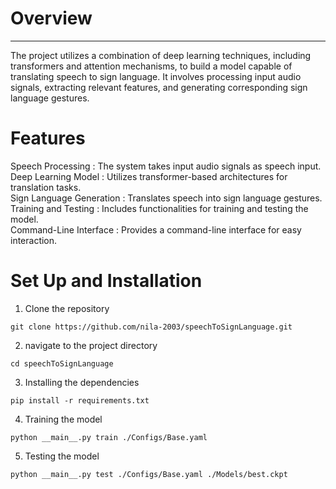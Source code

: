 # Overview
<hr>
The project utilizes a combination of deep learning techniques, including transformers and attention mechanisms, to build a model capable of translating speech to sign language. It involves processing input audio signals, extracting relevant features, and generating corresponding sign language gestures.

# Features

Speech Processing : The system takes input audio signals as speech input.<br>
Deep Learning Model : Utilizes transformer-based architectures for translation tasks.<br>
Sign Language Generation : Translates speech into sign language gestures.<br>
Training and Testing : Includes functionalities for training and testing the model.<br>
Command-Line Interface : Provides a command-line interface for easy interaction.<br>


# Set Up and Installation

1. Clone the repository
```
git clone https://github.com/nila-2003/speechToSignLanguage.git
```
2. navigate to the project directory
```
cd speechToSignLanguage
```
3. Installing the dependencies
```
pip install -r requirements.txt
```
4. Training the model
```
python __main__.py train ./Configs/Base.yaml
```
5. Testing the model
```
python __main__.py test ./Configs/Base.yaml ./Models/best.ckpt
```
